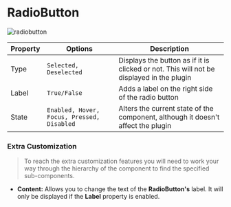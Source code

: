 # RadioButton

![radiobutton](images/radiobutton.png)

| Property | Options                                    | Description                                                  |
| -------- | ------------------------------------------ | ------------------------------------------------------------ |
| Type     | `Selected, Deselected`                     | Displays the button as if it is clicked or not. This will not be displayed in the plugin |
| Label    | `True/False`                               | Adds a label on the right side of the radio button           |
| State    | `Enabled, Hover, Focus, Pressed, Disabled` | Alters the current state of the component, although it doesn't affect the plugin |

### Extra Customization
> To reach the extra customization features you will need to work your way through the hierarchy of the component to find the specified sub-components.  

- **Content:** Allows you to change the text of the **RadioButton's** label. It will only be displayed if  the **Label** property is enabled.